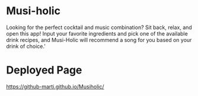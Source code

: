 # Musi-holic
Looking for the perfect cocktail and music combination? Sit back, relax, and open this app! Input your favorite ingredients and pick one of the available drink recipes, and Musi-Holic will recommend a song for you based on your drink of choice.'


# Deployed Page
https://github-marti.github.io/Musiholic/
